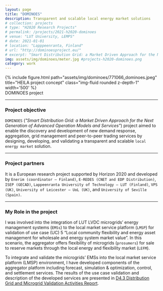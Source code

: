 ```yaml
---
layout: page
title: "DOMINOES" 
description: Transparent and scalable local energy market solutions
# collection: projects
# type: "H2020 Research Projects"
# permalink: /projects/2021-h2020-dominoes
# venue: "LUT University, LEMPS"
# date: 2021-01-01
# location: "Lapppeenranta, Finland"
# url: "http://dominoesproject.eu/"
# excerpt: "Smart Distribution Grid: a Market Driven Approach for the Next Generation of Advanced Operation Models and Services<br/><img src='/images/projects-h2020-dominoes.png'>"
img: assets/img/dominoes/meter.jpg #projects-h2020-dominoes.png
category: work
---
```


<div class="row justify-content-sm-center">
    <div class="col-sm-8 mt-3 mt-md-0">
        {% include figure.html path="assets/img/dominoes/771066_dominoes.jpeg" title="HEILA project concept" class="img-fluid rounded z-depth-1" width='500' %}
    </div>
</div>
<div class="caption">
    DOMINOES project
</div>

***

### Project objective

`DOMINOES` (*"Smart Distribution Grid: a Market Driven Approach for the Next Generation of Advanced Operation Models and Services"*) project aimed to enable the discovery and development of new demand response, aggregation, grid management and peer-to-peer trading services by designing, developing, and validating a transparent and scalable `local energy market` solution.

***

### Project partners

It is a European research project supported by Horizon 2020 and developed by `Enerim (coordinator – Finland)`, `E-REDES (CNET and EDP Distribution)`, `ISEP (GECAD)`, `Lappeenranta University of Technology – LUT (Finland)`, `VPS (UK)`, `University of Leicester – UoL (UK)`, and `University of Seville (Spain)`.

***

### My Role in the project

I was involved into the integration of LUT LVDC microgrids’ energy management systems (`EMSs`) to the local market service platform (`LMSP`) for validation of use case (UC) 5 “Local community flexibility and energy asset management for wholesale and energy system market value”. In this scenario, the aggregator offers flexibility of microgrids (`prosumers`) for sale to reserve markets through the local energy and flexibility market (`LEFM`). 

To integrate and validate the microgrids’ EMSs into the local market service platform (LMSP) environment, I have developed components of the aggregator platform including forecast, simulation & optimization, control, and settlement services. The results of the use case validation and description of the developed services are presented in [D4.3 Distribution Grid and Microgrid Validation Activities Report](http://dominoesproject.eu/wp-content/uploads/2021/07/D4.4_DOMINOES_-Distribution-gird-and-microgrid-validation-activities-report.pdf).